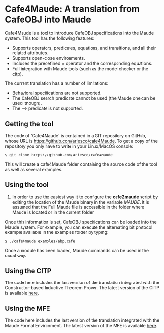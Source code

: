 Cafe4Maude: A translation from CafeOBJ into Maude
=================================================

Cafe4Maude is a tool to introduce CafeOBJ specifications into the Maude system.
This tool has the following features:
* Supports operators, predicates, equations, and transitions, and all their related
attributes.
* Supports open-close environments.
* Includes the predefined _=_ operator and the corresponding equations.
* Full integration with Maude tools (such as the model checker or the citp).


The current translation has a number of limitations:
* Behavioral specifications are not supported.
* The CafeOBJ search predicate cannot be used (the Maude one can be used, though).
* The _==>_ predicate is not supported.

Getting the tool
----------------

The code of 'Cafe4Maude' is contained in a GIT repository on GitHub, whose URL is
https://github.com/ariesco/cafe4Maude. To get a copy of the repository you only
have to write in your Linux/MacOS console:

    $ git clone https://github.com/ariesco/cafe4Maude

This will create a cafe4Maude folder containing the source code of the tool as well as
several examples.

Using the tool
--------------

1. In order to use the easiest way it to configure the **cafe2maude** script by
editing the location of the Maude binary in the variable *MAUDE*. It is assumed that
the Full Maude file is accessible in the folder where Maude is located or in the current
folder.

Once this information is set, CafeOBJ specifications can be loaded into the Maude system.
For example, you can execute the alternating bit protocol example available in the
examples folder by typing:

    $ ./cafe4maude examples/abp.cafe

Once a module has been loaded, Maude commands can be used in the usual way.

Using the CITP
--------------

The code here includes the last version of the translation integrated with the
Constructor-based Inductive Theorem Prover. The latest version of the CITP is
available [here](http://www.jaist.ac.jp/~danielmg/citp.html).

Using the MFE
-------------

The code here includes the last version of the translation integrated with the
Maude Formal Environment. The latest version of the MFE is available
[here](http://maude.lcc.uma.es/MFE/).